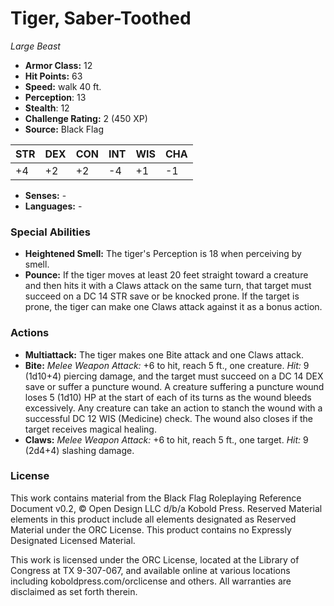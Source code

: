 # Tiger, Saber-Toothed

*Large* *Beast*

- **Armor Class:** 12
- **Hit Points:** 63 
- **Speed:** walk 40 ft.
- **Perception**: 13
- **Stealth**: 12
- **Challenge Rating:** 2 (450 XP)
- **Source:** Black Flag

| STR | DEX | CON | INT | WIS | CHA |
| --- | --- | --- | --- | --- | --- |
| +4 | +2 | +2 | -4 | +1 | -1 |

- **Senses:** -
- **Languages:** -

### Special Abilities

- **Heightened Smell:** The tiger's Perception is 18 when perceiving by smell.
- **Pounce:** If the tiger moves at least 20 feet straight toward a creature and then hits it with a Claws attack on the same turn, that target must succeed on a DC 14 STR save or be knocked prone. If the target is prone, the tiger can make one Claws attack against it as a bonus action.

### Actions

- **Multiattack:** The tiger makes one Bite attack and one Claws attack.
- **Bite:** _Melee Weapon Attack:_ +6 to hit, reach 5 ft., one creature. _Hit:_ 9 (1d10+4) piercing damage, and the target must succeed on a DC 14 DEX save or suffer a puncture wound. A creature suffering a puncture wound loses 5 (1d10) HP at the start of each of its turns as the wound bleeds excessively. Any creature can take an action to stanch the wound with a successful DC 12 WIS (Medicine) check. The wound also closes if the target receives magical healing.
- **Claws:** _Melee Weapon Attack:_ +6 to hit, reach 5 ft., one target. _Hit:_ 9 (2d4+4) slashing damage.


### License

This work contains material from the Black Flag Roleplaying Reference Document v0.2, © Open Design LLC d/b/a Kobold Press. Reserved Material elements in this product include all elements designated as Reserved Material under the ORC License. This product contains no Expressly Designated Licensed Material.

This work is licensed under the ORC License, located at the Library of Congress at TX 9-307-067, and available online at various locations including koboldpress.com/orclicense and others. All warranties are disclaimed as set forth therein.
